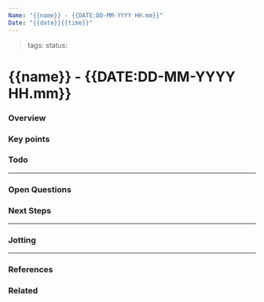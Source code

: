 ```yaml
---
Name: "{{name}} - {{DATE:DD-MM-YYYY HH.mm}}"
Date: "{{date}}{{time}}"
---
```

> tags: 
> status: 

# {{name}} - {{DATE:DD-MM-YYYY HH.mm}}

### Overview



### Key points



### Todo



---
### Open Questions



### Next Steps



---
### Jotting



---
### References



### Related

